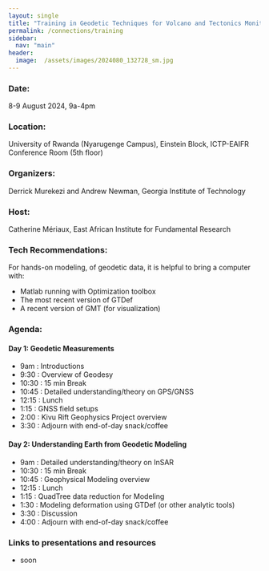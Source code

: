 ```yaml
---
layout: single
title: "Training in Geodetic Techniques for Volcano and Tectonics Monitoring"
permalink: /connections/training
sidebar:
  nav: "main"
header:
  image:  /assets/images/2024080_132728_sm.jpg
---
```

 
### Date: 
8-9 August 2024, 9a-4pm
### Location:  
University of Rwanda (Nyarugenge Campus), Einstein Block, ICTP-EAIFR Conference Room (5th floor)  
### Organizers: 
Derrick Murekezi and Andrew Newman, Georgia Institute of Technology
### Host: 
Catherine Mériaux, East African Institute for Fundamental Research

### Tech Recommendations:
For hands-on modeling, of geodetic data, it is helpful to bring a computer with:
-  Matlab running with Optimization toolbox 
- The most recent version of GTDef
- A recent version of GMT (for visualization) 

### Agenda:
#### Day 1: Geodetic Measurements
  - 9am   : Introductions 
  - 9:30   : Overview of Geodesy 
  - 10:30 : 15 min Break
  - 10:45 : Detailed understanding/theory on GPS/GNSS 
  - 12:15 : Lunch
  - 1:15   : GNSS field setups  
  - 2:00   : Kivu Rift Geophysics Project overview 
  - 3:30   : Adjourn with end-of-day snack/coffee 

#### Day 2:  Understanding Earth from Geodetic Modeling
  - 9am   : Detailed understanding/theory on InSAR
  - 10:30 : 15 min Break
  - 10:45 : Geophysical Modeling overview 
  - 12:15 : Lunch
  - 1:15   : QuadTree data reduction for Modeling 
  - 1:30   : Modeling deformation using GTDef (or other analytic tools) 
  - 3:30  : Discussion
  - 4:00  : Adjourn with end-of-day snack/coffee

 ### Links to presentations and resources
  - soon

